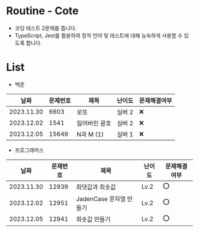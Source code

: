 # Routine - Cote

- 코딩 테스트 2문제를 풉니다.
- TypeScript, Jest를 활용하여 정적 언어 및 테스트에 대해 능숙하게 사용할 수 있도록 합니다.

# List

- 백준

| 날짜       | 문제번호 | 제목          | 난이도 | 문제해결여부 |
| ---------- | -------- | ------------- | ------ | ------------ |
| 2023.11.30 | 6603     | 로또          | 실버 2 | ❌           |
| 2023.12.02 | 1541     | 잃어버린 괄호 | 실버 2 | ❌           |
| 2023.12.05 | 15649    | N과 M (1)     | 실버 1 | ❌           |

- 프로그래머스

| 날짜       | 문제번호 | 제목                    | 난이도 | 문제해결여부 |
| ---------- | -------- | ----------------------- | ------ | ------------ |
| 2023.11.30 | 12939    | 최댓값과 최솟값         | Lv.2   | ⭕️          |
| 2023.12.02 | 12951    | JadenCase 문자열 만들기 | Lv.2   | ⭕️          |
| 2023.12.05 | 12941    | 최솟값 만들기 | Lv.2   | ⭕️          |
